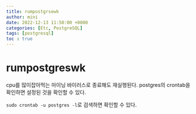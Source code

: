 ```yaml
---
title: rumpostgrsewk
author: mini
date: 2022-12-13 11:50:00 +0800
categories: [Etc, PostgreSQL]
tags: [postgresql]
toc : true
---
```


# rumpostgreswk

cpu를 많이잡아먹는 마이닝 바이러스로 종료해도 재실행된다. postgres의 crontab을 확인하면 설정된 것을 확인할 수 있다.

`sudo crontab -u postgres -l`로 검색하면 확인할 수 있다.


